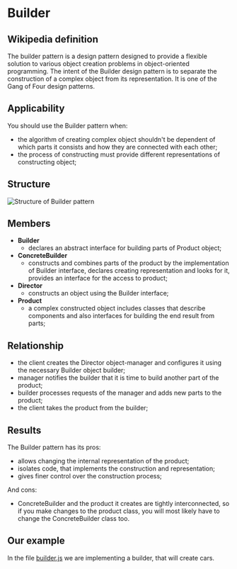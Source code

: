 # Builder

## Wikipedia definition

The builder pattern is a design pattern designed to provide a flexible solution to various object creation problems in object-oriented programming. The intent of the Builder design pattern is to separate the construction of a complex object from its representation. It is one of the Gang of Four design patterns.

## Applicability

You should use the Builder pattern when:

- the algorithm of creating complex object shouldn't be dependent of which parts it consists and how they are connected with each other;
- the process of constructing must provide different representations of constructing object;

## Structure

![Structure of Builder pattern](https://kborra.files.wordpress.com/2014/04/1.png)

## Members

- **Builder**
  - declares an abstract interface for building parts of Product object;
- **ConcreteBuilder**
  - constructs and combines parts of the product by the implementation of Builder interface, declares creating representation and looks for it, provides an interface for the access to product;
- **Director**
  - constructs an object using the Builder interface;
- **Product**
  - a complex constructed object includes classes that describe components and also interfaces for building the end result from parts;

## Relationship

- the client creates the Director object-manager and configures it using the necessary Builder object builder;
- manager notifies the builder that it is time to build another part of the product;
- builder processes requests of the manager and adds new parts to the product;
- the client takes the product from the builder;

## Results

The Builder pattern has its pros:

- allows changing the internal representation of the product;
- isolates code, that implements the construction and representation;
- gives finer control over the construction process;

And cons:

- ConcreteBuilder and the product it creates are tightly interconnected, so if you make changes to the product class, you will most likely have to change the ConcreteBuilder class too.

## Our example

In the file [builder.js](https://github.com/kirillgenets/js-design-patterns/blob/master/patterns/creational-patterns/builder/builder.js) we are implementing a builder, that will create cars.
